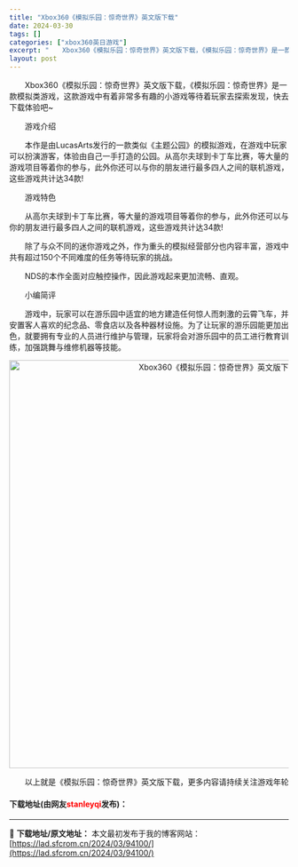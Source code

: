 ```yaml
---
title: "Xbox360《模拟乐园：惊奇世界》英文版下载"
date: 2024-03-30
tags: []
categories: ["xbox360英日游戏"]
excerpt: "　　Xbox360《模拟乐园：惊奇世界》英文版下载，《模拟乐园：惊奇世界》是一款模拟类游戏，这款游戏中有着非常多有趣的小游戏等待着玩家去探索发现，快去下载体验吧~ 　　游戏介绍 　　本作是由LucasArts发行的一款类似《主题公园》的模拟游戏，在游戏中玩家可以扮演游客，体验由自己一手打造的公园。从&hellip;"
layout: post
---
```


 <p>　　Xbox360《模拟乐园：惊奇世界》英文版下载，《模拟乐园：惊奇世界》是一款模拟类游戏，这款游戏中有着非常多有趣的小游戏等待着玩家去探索发现，快去下载体验吧~</p> <p>　　游戏介绍</p> <p>　　本作是由LucasArts发行的一款类似《主题公园》的模拟游戏，在游戏中玩家可以扮演游客，体验由自己一手打造的公园。从高尔夫球到卡丁车比赛，等大量的游戏项目等着你的参与，此外你还可以与你的朋友进行最多四人之间的联机游戏，这些游戏共计达34款!</p> <p>　　游戏特色</p> <p>　　从高尔夫球到卡丁车比赛，等大量的游戏项目等着你的参与，此外你还可以与你的朋友进行最多四人之间的联机游戏，这些游戏共计达34款!</p> <p>　　除了与众不同的迷你游戏之外，作为重头的模拟经营部分也内容丰富，游戏中共有超过150个不同难度的任务等待玩家的挑战。</p> <p>　　NDS的本作全面对应触控操作，因此游戏起来更加流畅、直观。</p> <p>　　小编简评</p> <p>　　游戏中，玩家可以在游乐园中适宜的地方建造任何惊人而刺激的云霄飞车，并安置客人喜欢的纪念品、零食店以及各种器材设施。为了让玩家的游乐园能更加出色，就要拥有专业的人员进行维护与管理，玩家将会对游乐园中的员工进行教育训练，加强跳舞与维修机器等技能。</p> <p align="center"><img align="" border="0" src="https://lad.sfcrom.cn/wp-content/uploads/2024/03/20240330_6607d5a034bda.jpg" width="735" alt="Xbox360《模拟乐园：惊奇世界》英文版下载" /></p> <p>　　以上就是《模拟乐园：惊奇世界》英文版下载，更多内容请持续关注游戏年轮</p> <p><h4>下载地址(由网友<font color="red">stanleyqi</font>发布)：</h4></p> 

---
📖 **下载地址/原文地址：** 本文最初发布于我的博客网站：[https://lad.sfcrom.cn/2024/03/94100/](https://lad.sfcrom.cn/2024/03/94100/)
